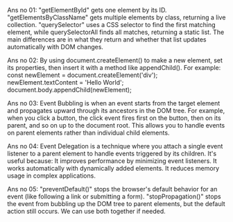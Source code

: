 Ans no 01: "getElementById" gets one element by its ID. "getElementsByClassName" gets multiple elements by class, returning a live collection. 
"querySelector" uses a CSS selector to find the first matching element, while querySelectorAll finds all matches, returning a static list. 
The main differences are in what they return and whether that list updates automatically with DOM changes.



Ans no 02: By using document.createElement() to make a new element, set its properties, then insert it with a method like appendChild(). For example:
const newElement = document.createElement('div');
newElement.textContent = 'Hello World';
document.body.appendChild(newElement);


Ans no 03: Event Bubbling is when an event starts from the target element and propagates upward through its ancestors in the DOM tree.
For example, when you click a button, the click event fires first on the button, then on its parent, and so on up to the document root.
This allows you to handle events on parent elements rather than individual child elements.


Ans no 04: Event Delegation is a technique where you attach a single event listener to a parent element to handle events triggered by its children.
It's useful because:
It improves performance by minimizing event listeners.
It works automatically with dynamically added elements.
It reduces memory usage in complex applications.


Ans no 05: "preventDefault()" stops the browser's default behavior for an event (like following a link or submitting a form).
"stopPropagation()" stops the event from bubbling up the DOM tree to parent elements, but the default action still occurs.
We can use both together if needed.
